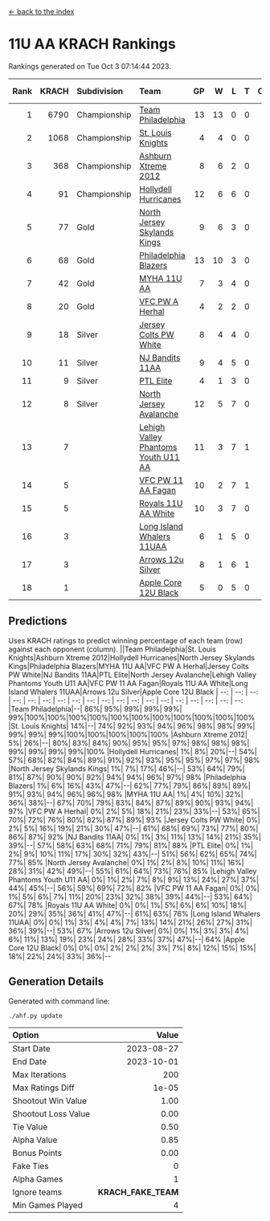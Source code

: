 [<- back to the index](readme.md)
# 11U AA KRACH Rankings
Rankings generated on Tue Oct  3 07:14:44 2023.

Rank|KRACH|Subdivision|Team|GP|W|L|T|OTW|OTL|SoS|Exp Wins|Win Diff
---:|---:|:---|:---|---:|---:|---:|---:|---:|---:|---:|---:|---:
1|6790|Championship|[Team Philadelphia](https://gamesheetstats.com/seasons/3659/teams/140788/schedule)|13|13|0|0|0|0|88|13.8|-0.0
2|1068|Championship|[St. Louis Knights](https://gamesheetstats.com/seasons/3659/teams/143319/schedule)|4|4|0|0|0|0|34|4.9|0.0
3|368|Championship|[Ashburn Xtreme 2012](https://gamesheetstats.com/seasons/3659/teams/140775/schedule)|8|6|2|0|1|0|1521|6.8|-0.0
4|91|Championship|[Hollydell Hurricanes](https://gamesheetstats.com/seasons/3659/teams/140777/schedule)|12|6|6|0|0|0|1226|6.9|0.0
5|77|Gold|[North Jersey Skylands Kings](https://gamesheetstats.com/seasons/3659/teams/140784/schedule)|9|6|3|0|1|1|733|6.9|0.0
6|68|Gold|[Philadelphia Blazers](https://gamesheetstats.com/seasons/3659/teams/140785/schedule)|13|10|3|0|0|0|571|10.9|0.0
7|42|Gold|[MYHA 11U AA](https://gamesheetstats.com/seasons/3659/teams/140781/schedule)|7|3|4|0|0|0|1744|3.9|0.0
8|20|Gold|[VFC PW A Herhal](https://gamesheetstats.com/seasons/3659/teams/140467/schedule)|4|2|2|0|0|0|39|2.9|0.0
9|18|Silver|[Jersey Colts PW White](https://gamesheetstats.com/seasons/3659/teams/140778/schedule)|8|4|4|0|0|0|774|4.9|0.0
10|11|Silver|[NJ Bandits 11AA](https://gamesheetstats.com/seasons/3659/teams/140782/schedule)|9|4|5|0|0|1|725|4.9|0.0
11|9|Silver|[PTL Elite](https://gamesheetstats.com/seasons/3659/teams/140462/schedule)|4|1|3|0|0|0|36|1.9|0.0
12|8|Silver|[North Jersey Avalanche](https://gamesheetstats.com/seasons/3659/teams/140783/schedule)|12|5|7|0|1|1|568|5.9|0.0
13|7||[Lehigh Valley Phantoms Youth U11 AA](https://gamesheetstats.com/seasons/3659/teams/140779/schedule)|11|3|7|1|0|0|671|4.4|0.0
14|5||[VFC PW 11 AA Fagan](https://gamesheetstats.com/seasons/3659/teams/140789/schedule)|10|2|7|1|1|1|30|3.4|0.0
15|5||[Royals 11U AA White](https://gamesheetstats.com/seasons/3659/teams/140787/schedule)|10|3|7|0|0|0|83|3.9|0.0
16|3||[Long Island Whalers 11UAA](https://gamesheetstats.com/seasons/3659/teams/140780/schedule)|6|1|5|0|0|1|27|1.9|0.0
17|3||[Arrows 12u Silver](https://gamesheetstats.com/seasons/3659/teams/140774/schedule)|8|1|6|1|0|0|21|2.4|0.0
18|1||[Apple Core 12U Black](https://gamesheetstats.com/seasons/3659/teams/140773/schedule)|5|0|5|0|0|0|253|0.9|0.0

## Predictions
Uses KRACH ratings to predict winning percentage of each team (row) against each opponent (column).
||Team Philadelphia|St. Louis Knights|Ashburn Xtreme 2012|Hollydell Hurricanes|North Jersey Skylands Kings|Philadelphia Blazers|MYHA 11U AA|VFC PW A Herhal|Jersey Colts PW White|NJ Bandits 11AA|PTL Elite|North Jersey Avalanche|Lehigh Valley Phantoms Youth U11 AA|VFC PW 11 AA Fagan|Royals 11U AA White|Long Island Whalers 11UAA|Arrows 12u Silver|Apple Core 12U Black
| --: | --: | --: | --: | --: | --: | --: | --: | --: | --: | --: | --: | --: | --: | --: | --: | --: | --: | --: 
|Team Philadelphia|--| 86%| 95%| 99%| 99%| 99%| 99%|100%|100%|100%|100%|100%|100%|100%|100%|100%|100%|100%
|St. Louis Knights| 14%|--| 74%| 92%| 93%| 94%| 96%| 98%| 98%| 99%| 99%| 99%| 99%|100%|100%|100%|100%|100%
|Ashburn Xtreme 2012|  5%| 26%|--| 80%| 83%| 84%| 90%| 95%| 95%| 97%| 98%| 98%| 98%| 99%| 99%| 99%| 99%|100%
|Hollydell Hurricanes|  1%|  8%| 20%|--| 54%| 57%| 68%| 82%| 84%| 89%| 91%| 92%| 93%| 95%| 95%| 97%| 97%| 98%
|North Jersey Skylands Kings|  1%|  7%| 17%| 46%|--| 53%| 64%| 79%| 81%| 87%| 90%| 90%| 92%| 94%| 94%| 96%| 97%| 98%
|Philadelphia Blazers|  1%|  6%| 16%| 43%| 47%|--| 62%| 77%| 79%| 86%| 89%| 89%| 91%| 93%| 94%| 96%| 96%| 98%
|MYHA 11U AA|  1%|  4%| 10%| 32%| 36%| 38%|--| 67%| 70%| 79%| 83%| 84%| 87%| 89%| 90%| 93%| 94%| 97%
|VFC PW A Herhal|  0%|  2%|  5%| 18%| 21%| 23%| 33%|--| 53%| 65%| 70%| 72%| 76%| 80%| 82%| 87%| 89%| 93%
|Jersey Colts PW White|  0%|  2%|  5%| 16%| 19%| 21%| 30%| 47%|--| 61%| 68%| 69%| 73%| 77%| 80%| 86%| 87%| 92%
|NJ Bandits 11AA|  0%|  1%|  3%| 11%| 13%| 14%| 21%| 35%| 39%|--| 57%| 58%| 63%| 68%| 71%| 79%| 81%| 88%
|PTL Elite|  0%|  1%|  2%|  9%| 10%| 11%| 17%| 30%| 32%| 43%|--| 51%| 56%| 62%| 65%| 74%| 77%| 85%
|North Jersey Avalanche|  0%|  1%|  2%|  8%| 10%| 11%| 16%| 28%| 31%| 42%| 49%|--| 55%| 61%| 64%| 73%| 76%| 85%
|Lehigh Valley Phantoms Youth U11 AA|  0%|  1%|  2%|  7%|  8%|  9%| 13%| 24%| 27%| 37%| 44%| 45%|--| 56%| 59%| 69%| 72%| 82%
|VFC PW 11 AA Fagan|  0%|  0%|  1%|  5%|  6%|  7%| 11%| 20%| 23%| 32%| 38%| 39%| 44%|--| 53%| 64%| 67%| 78%
|Royals 11U AA White|  0%|  0%|  1%|  5%|  6%|  6%| 10%| 18%| 20%| 29%| 35%| 36%| 41%| 47%|--| 61%| 63%| 76%
|Long Island Whalers 11UAA|  0%|  0%|  1%|  3%|  4%|  4%|  7%| 13%| 14%| 21%| 26%| 27%| 31%| 36%| 39%|--| 53%| 67%
|Arrows 12u Silver|  0%|  0%|  1%|  3%|  3%|  4%|  6%| 11%| 13%| 19%| 23%| 24%| 28%| 33%| 37%| 47%|--| 64%
|Apple Core 12U Black|  0%|  0%|  0%|  2%|  2%|  2%|  3%|  7%|  8%| 12%| 15%| 15%| 18%| 22%| 24%| 33%| 36%|--

## Generation Details

Generated with command line:
```
./ahf.py update
```

| Option | Value |
| :----- | ----: |
| Start Date | 2023-08-27 |
| End Date | 2023-10-01 |
| Max Iterations | 200 |
| Max Ratings Diff | 1e-05 |
| Shootout Win Value | 1.00 |
| Shootout Loss Value | 0.00 |
| Tie Value | 0.50 |
| Alpha Value | 0.85 |
| Bonus Points | 0.00 |
| Fake Ties | 0 |
| Alpha Games | 1 |
| Ignore teams | __KRACH_FAKE_TEAM__ |
| Min Games Played | 4 |

